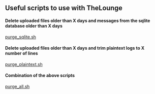 ## Useful scripts to use with TheLounge
#### Delete uploaded files older than X days and messages from the sqlite database older than X days
[purge_sqlite.sh](https://github.com/PeGaSuS-Coder/TOI/blob/main/TheLounge/purge_sqlite.sh)

#### Delete uploaded files older than X days and trim plaintext logs to X number of lines
[purge_plaintext.sh](https://github.com/PeGaSuS-Coder/TOI/blob/main/TheLounge/purge_plaintext.sh)

#### Combination of the above scripts

[purge_all.sh](https://github.com/PeGaSuS-Coder/TOI/blob/main/TheLounge/purge_all.sh)
